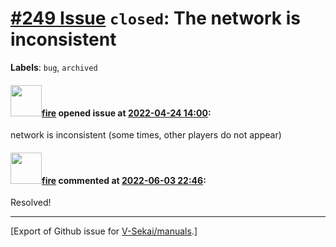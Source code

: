 # [\#249 Issue](https://github.com/V-Sekai/manuals/issues/249) `closed`: The network is inconsistent 
**Labels**: `bug`, `archived`


#### <img src="https://avatars.githubusercontent.com/u/32321?u=c2e06a3d2b49a467aa907e54aa259516440267cc&v=4" width="50">[fire](https://github.com/fire) opened issue at [2022-04-24 14:00](https://github.com/V-Sekai/manuals/issues/249):

network is inconsistent (some times, other players do not appear)

#### <img src="https://avatars.githubusercontent.com/u/32321?u=c2e06a3d2b49a467aa907e54aa259516440267cc&v=4" width="50">[fire](https://github.com/fire) commented at [2022-06-03 22:46](https://github.com/V-Sekai/manuals/issues/249#issuecomment-1146430671):

Resolved!


-------------------------------------------------------------------------------



[Export of Github issue for [V-Sekai/manuals](https://github.com/V-Sekai/manuals).]
